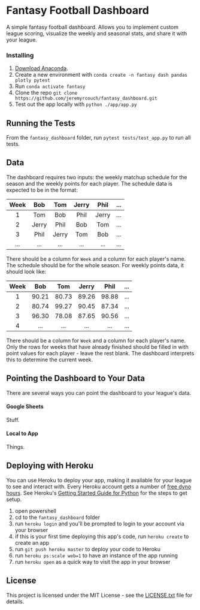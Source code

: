 # Fantasy Football Dashboard

A simple fantasy football dashboard.  Allows you to implement custom league scoring, visualize the weekly and seasonal stats, and share it with your league.

### Installing

1. [Download Anaconda](https://www.anaconda.com/distribution/).
2. Create a new environment with `conda create -n fantasy dash pandas plotly pytest`
3. Run `conda activate fantasy`
4. Clone the repo `git clone https://github.com/jeremyrcouch/fantasy_dashboard.git`
5. Test out the app locally with `python ./app/app.py`

## Running the Tests

From the `fantasy_dashboard` folder, run `pytest tests/test_app.py` to run all tests.

## Data

The dashboard requires two inputs: the weekly matchup schedule for the season and the weekly points for each player.  The schedule data is expected to be in the format:

| Week  | Bob   | Tom   | Jerry | Phil  | ...   |
|:-----:|:-----:|:-----:|:-----:|:-----:|:-----:|
| 1     | Tom   | Bob   | Phil  | Jerry | ...   |
| 2     | Jerry | Phil  | Bob   | Tom   | ...   |
| 3     | Phil  | Jerry | Tom   | Bob   | ...   |
| ...   | ...   | ...   | ...   | ...   | ...   |

There should be a column for `Week` and a column for each player's name.  The schedule should be for the whole season.  For weekly points data, it should look like:

| Week  | Bob   | Tom   | Jerry | Phil  | ...   |
|:-----:|:-----:|:-----:|:-----:|:-----:|:-----:|
| 1     | 90.21 | 80.73 | 89.26 | 98.88 | ...   |
| 2     | 80.74 | 99.27 | 90.45 | 87.34 | ...   |
| 3     | 96.30 | 78.08 | 87.65 | 90.56 | ...   |
| 4     | ...   | ...   | ...   | ...   | ...   |

There should be a column for `Week` and a column for each player's name.  Only the rows for weeks that have already finished should be filled in with point values for each player - leave the rest blank.  The dashboard interprets this to determine the current week.

## Pointing the Dashboard to Your Data

There are several ways you can point the dashboard to your league's data.

#### Google Sheets

Stuff.

#### Local to App

Things.

## Deploying with Heroku

You can use Heroku to deploy your app, making it available for your league to see and interact with.  Every Heroku account gets a number of [free dyno hours](https://devcenter.heroku.com/articles/free-dyno-hours).  See Heroku's [Getting Started Guide for Python](https://devcenter.heroku.com/articles/getting-started-with-python?singlepage=true) for the steps to get setup.

1. open powershell
2. cd to the `fantasy_dashboard` folder
3. run `heroku login` and you'll be prompted to login to your account via your browser
4. if this is your first time deploying this app's code, run `heroku create` to create an app
5. run `git push heroku master` to deploy your code to Heroku
6. run `heroku ps:scale web=1` to have an instance of the app running
7. run `heroku open` as a quick way to visit the app in your browser

## License

This project is licensed under the MIT License - see the [LICENSE.txt](LICENSE.txt) file for details.

